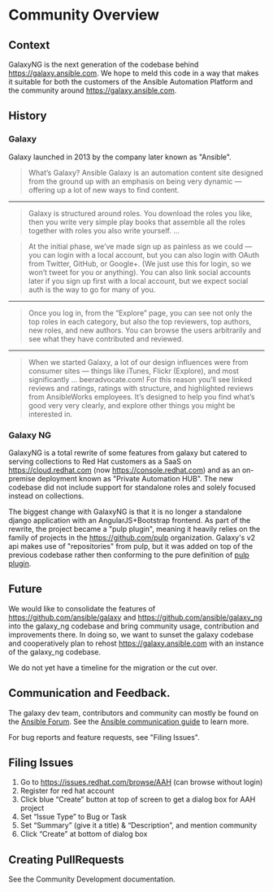 # Community Overview


## Context

GalaxyNG is the next generation of the codebase behind https://galaxy.ansible.com. We hope to meld this code
in a way that makes it suitable for both the customers of the Ansible Automation Platform and the community
around https://galaxy.ansible.com.


## History

### Galaxy

Galaxy launched in 2013 by the company later known as "Ansible".

> What’s Galaxy?  Ansible Galaxy is an automation content site designed from the ground up with an emphasis on being very dynamic — offering up a lot of new ways to find content.

---

> Galaxy is structured around roles.   You download the roles you like, then you write very simple play books that assemble all the roles together with roles you also write yourself.
...

> At the initial phase, we’ve made sign up as painless as we could — you can login with a local account, but you can also login with OAuth from Twitter, GitHub, or Google+.   (We just use this for login, so we won’t tweet for you or anything).   You can also link social accounts later if you sign up first with a local account, but we expect social auth is the way to go for many of you.

---

> Once you log in, from the “Explore” page, you can see not only the top roles in each category, but also the top reviewers, top authors, new roles, and new authors.  You can browse the users arbitrarily and see what they have contributed and reviewed.

---

> When we started Galaxy, a lot of our design influences were from consumer sites — things like iTunes, Flickr (Explore), and most significantly … beeradvocate.com!  For this reason you’ll see linked reviews and ratings, ratings with structure, and highlighted reviews from AnsibleWorks employees.   It’s designed to help you find what’s good very very clearly, and explore other things you might be interested in.

### Galaxy NG

GalaxyNG is a total rewrite of some features from galaxy but catered to serving collections to Red Hat customers as a SaaS on https://cloud.redhat.com (now https://console.redhat.com) and as an on-premise deployment known as "Private Automation HUB". The new codebase did not include support for standalone roles and solely focused instead on collections.

The biggest change with GalaxyNG is that it is no longer a standalone django application with an AngularJS+Bootstrap frontend. As part of the rewrite, the project became a "pulp plugin", meaning it heavily relies on the family of projects in the https://github.com/pulp organization. Galaxy's v2 api makes use of "repositories" from pulp, but it was added on top of the previous codebase rather then conforming to the pure definition of [pulp plugin](https://docs.pulpproject.org/pulpcore/plugins/index.html).


## Future

We would like to consolidate the features of https://github.com/ansible/galaxy and https://github.com/ansible/galaxy_ng
into the galaxy_ng codebase and bring community usage, contribution and improvements there. In doing so, we want to sunset
the galaxy codebase and cooperatively plan to rehost https://galaxy.ansible.com with an instance of the galaxy_ng codebase.

We do not yet have a timeline for the migration or the cut over. 


## Communication and Feedback.

The galaxy dev team, contributors and community can mostly be found on the [Ansible Forum](https://forum.ansible.com/tag/galaxy-ng).
See the [Ansible communication guide](https://docs.ansible.com/ansible/devel/community/communication.html) to learn more.

For bug reports and feature requests, see "Filing Issues".


## Filing Issues

1. Go to https://issues.redhat.com/browse/AAH (can browse without login)
2. Register for red hat account
3. Click blue “Create” button at top of screen to get a dialog box for AAH project
4. Set “Issue Type” to Bug or Task
5. Set “Summary” (give it a title) & “Description”, and mention community
6. Click “Create” at bottom of dialog box


## Creating PullRequests

See the Community Development documentation.
